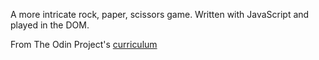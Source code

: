 A more intricate rock, paper, scissors game. Written with JavaScript and played in the DOM.

From The Odin Project's [curriculum](https://www.theodinproject.com/courses/web-development-101/lessons/dom-manipulation?ref=lnav)